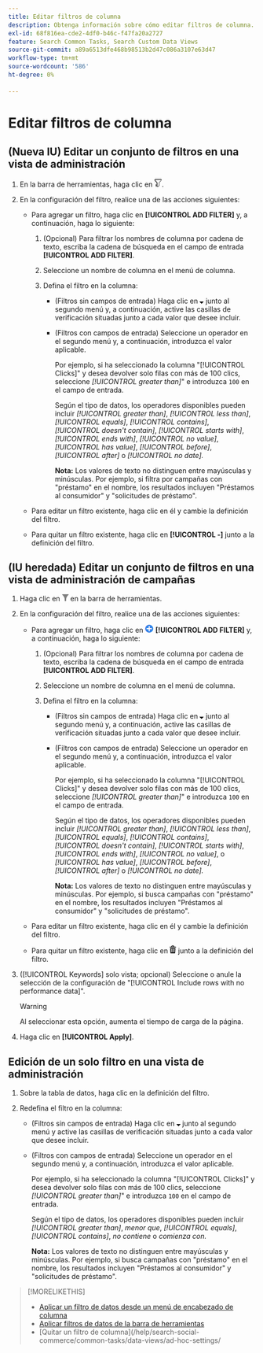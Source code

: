 ```yaml
---
title: Editar filtros de columna
description: Obtenga información sobre cómo editar filtros de columna.
exl-id: 68f816ea-cde2-4df0-b46c-f47fa20a2727
feature: Search Common Tasks, Search Custom Data Views
source-git-commit: a89a6513dfe468b98513b2d47c086a3107e63d47
workflow-type: tm+mt
source-wordcount: '586'
ht-degree: 0%

---
```


# Editar filtros de columna

<!-- Doesn't include instructions for legacy Portfolios view; not available in Reports views -->

## (Nueva IU) Editar un conjunto de filtros en una vista de administración

1. En la barra de herramientas, haga clic en ![Filtro](/help/search-social-commerce/assets/filter-new.png "Filtro").

1. En la configuración del filtro, realice una de las acciones siguientes:

   * Para agregar un filtro, haga clic en **[!UICONTROL ADD FILTER]** y, a continuación, haga lo siguiente:

      1. (Opcional) Para filtrar los nombres de columna por cadena de texto, escriba la cadena de búsqueda en el campo de entrada **[!UICONTROL ADD FILTER]**.

      1. Seleccione un nombre de columna en el menú de columna.

      1. Defina el filtro en la columna:

         * (Filtros sin campos de entrada) Haga clic en ![Flecha abajo](/help/search-social-commerce/assets/arrow-down-expand.png "Flecha abajo") junto al segundo menú y, a continuación, active las casillas de verificación situadas junto a cada valor que desee incluir.

         * (Filtros con campos de entrada) Seleccione un operador en el segundo menú y, a continuación, introduzca el valor aplicable.

           Por ejemplo, si ha seleccionado la columna &quot;[!UICONTROL Clicks]&quot; y desea devolver solo filas con más de 100 clics, seleccione *[!UICONTROL greater than]*&quot; e introduzca `100` en el campo de entrada.

           Según el tipo de datos, los operadores disponibles pueden incluir *[!UICONTROL greater than]*, *[!UICONTROL less than]*, *[!UICONTROL equals]*, *[!UICONTROL contains]*, *[!UICONTROL doesn't contain]*, *[!UICONTROL starts with]*, *[!UICONTROL ends with]*, *[!UICONTROL no value]*, *[!UICONTROL has value]*, *[!UICONTROL before]*, *[!UICONTROL after]* o *[!UICONTROL no date].*

           **Nota:** Los valores de texto no distinguen entre mayúsculas y minúsculas. Por ejemplo, si filtra por campañas con &quot;préstamo&quot; en el nombre, los resultados incluyen &quot;Préstamos al consumidor&quot; y &quot;solicitudes de préstamo&quot;.

   * Para editar un filtro existente, haga clic en él y cambie la definición del filtro.

   * Para quitar un filtro existente, haga clic en **[!UICONTROL -]** junto a la definición del filtro.

## (IU heredada) Editar un conjunto de filtros en una vista de administración de campañas

1. Haga clic en ![Filtro](/help/search-social-commerce/assets/filter.png "Filtro") en la barra de herramientas.

1. En la configuración del filtro, realice una de las acciones siguientes:

   * Para agregar un filtro, haga clic en ![Agregar filtro](/help/search-social-commerce/assets/add.png "Agregar filtro") **[!UICONTROL ADD FILTER]** y, a continuación, haga lo siguiente:

      1. (Opcional) Para filtrar los nombres de columna por cadena de texto, escriba la cadena de búsqueda en el campo de entrada **[!UICONTROL ADD FILTER]**.

      1. Seleccione un nombre de columna en el menú de columna.

      1. Defina el filtro en la columna:

         * (Filtros sin campos de entrada) Haga clic en ![Flecha abajo](/help/search-social-commerce/assets/arrow-down-expand.png "Flecha abajo") junto al segundo menú y, a continuación, active las casillas de verificación situadas junto a cada valor que desee incluir.

         * (Filtros con campos de entrada) Seleccione un operador en el segundo menú y, a continuación, introduzca el valor aplicable.

           Por ejemplo, si ha seleccionado la columna &quot;[!UICONTROL Clicks]&quot; y desea devolver solo filas con más de 100 clics, seleccione *[!UICONTROL greater than]*&quot; e introduzca `100` en el campo de entrada.

           Según el tipo de datos, los operadores disponibles pueden incluir *[!UICONTROL greater than]*, *[!UICONTROL less than]*, *[!UICONTROL equals]*, *[!UICONTROL contains]*, *[!UICONTROL doesn't contain]*, *[!UICONTROL starts with]*, *[!UICONTROL ends with]*, *[!UICONTROL no value]*, o *[!UICONTROL has value]*, *[!UICONTROL before]*, *[!UICONTROL after]* o *[!UICONTROL no date].*

           **Nota:** Los valores de texto no distinguen entre mayúsculas y minúsculas. Por ejemplo, si busca campañas con &quot;préstamo&quot; en el nombre, los resultados incluyen &quot;Préstamos al consumidor&quot; y &quot;solicitudes de préstamo&quot;.

   * Para editar un filtro existente, haga clic en él y cambie la definición del filtro.

   * Para quitar un filtro existente, haga clic en ![Eliminar](/help/search-social-commerce/assets/delete.png "Eliminar") junto a la definición del filtro.

1. ([!UICONTROL Keywords] solo vista; opcional) Seleccione o anule la selección de la configuración de &quot;[!UICONTROL Include rows with no performance data]&quot;.

   >[!WARNING]
   >
   >Al seleccionar esta opción, aumenta el tiempo de carga de la página.

1. Haga clic en **[!UICONTROL Apply]**.

## Edición de un solo filtro en una vista de administración

1. Sobre la tabla de datos, haga clic en la definición del filtro.

1. Redefina el filtro en la columna:

   * (Filtros sin campos de entrada) Haga clic en ![Flecha abajo](/help/search-social-commerce/assets/arrow-down-expand.png "Flecha abajo") junto al segundo menú y active las casillas de verificación situadas junto a cada valor que desee incluir.

   * (Filtros con campos de entrada) Seleccione un operador en el segundo menú y, a continuación, introduzca el valor aplicable.

     Por ejemplo, si ha seleccionado la columna &quot;[!UICONTROL Clicks]&quot; y desea devolver solo filas con más de 100 clics, seleccione *[!UICONTROL greater than]*&quot; e introduzca `100` en el campo de entrada.

     Según el tipo de datos, los operadores disponibles pueden incluir *[!UICONTROL greater than]*, *menor que*, *[!UICONTROL equals]*, *[!UICONTROL contains]*, *no contiene* o *comienza con.*

     **Nota:** Los valores de texto no distinguen entre mayúsculas y minúsculas. Por ejemplo, si busca campañas con &quot;préstamo&quot; en el nombre, los resultados incluyen &quot;Préstamos al consumidor&quot; y &quot;solicitudes de préstamo&quot;.

>[!MORELIKETHIS]
>
>* [Aplicar un filtro de datos desde un menú de encabezado de columna](/help/search-social-commerce/common-tasks/data-views/ad-hoc-settings/column-filter-apply-from-column-heading.md)
>* [Aplicar filtros de datos de la barra de herramientas](/help/search-social-commerce/common-tasks/data-views/ad-hoc-settings/column-filter-apply-from-toolbar.md)
>* [Quitar un filtro de columna]&#x200B;(/help/search-social-commerce/common-tasks/data-views/ad-hoc-settings/
